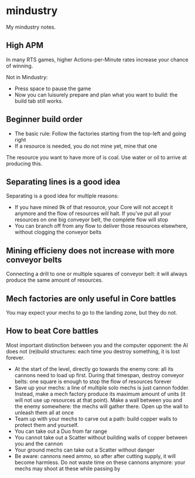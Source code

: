 # mindustry

My mindustry notes.

## High APM

In many RTS games, higher Actions-per-Minute rates increase your chance of
winning.

Not in Mindustry:

 * Press space to pause the game
 * Now you can luisurely prepare and plan what you want to build: the
   build tab still works.

## Beginner build order

 * The basic rule: Follow the factories starting from the top-left and going right 
 * If a resource is needed, you do not mine yet, mine that one 

The resource you want to have more of is coal. Use water or oil to arrive 
at producing this.

## Separating lines is a good idea

Separating is a good idea for multiple reasons:

 * If you have mined 9k of that resource, your Core will not accept it anymore
   and the flow of resources will halt. If you've put all your resources on
   one big conveyor belt, the complete flow will stop
 * You can branch off from any flow to deliver those resources elsewhere,
   without clogging the conveyor belts

## Mining efficieny does not increase with more conveyor belts

Connecting a drill to one or multiple squares of conveyor belt: it will
always produce the same amount of resources.

## Mech factories are only useful in Core battles

You may expect your mechs to go to the landing zone, but they do not. 

## How to beat Core battles

Most important distinction between you and the computer opponent: the
AI does not (re)build structures: each time you destroy something, it is
lost forever.

 * At the start of the level, directly go towards the enemy core: all its
   cannons need to load up first. During that timespan, destroy conveyor 
   belts: one square is enough to stop the flow of resources forever
 * Save up your mechs: a line of multiple solo mechs is just cannon
   fodder. Instead, make a mech factory produce its maximum amount of 
   units (it will not use up resources at that point). Make a wall between
   you and the enemy somewhere: the mechs will gather there. Open up the
   wall to unleash them all at once
 * Team up with your mechs to carve out a path: build copper walls to protect
   them and yourself. 
 * You can take out a Duo from far range
 * You cannot take out a Scatter without building walls of copper between you
   and the cannon
 * Your ground mechs can take out a Scatter without danger
 * Be aware: cannons need ammo, so after after cutting supply, it will become
   harmless. Do not waste time on these cannons anymore: your mechs may
   shoot at these while passing by
